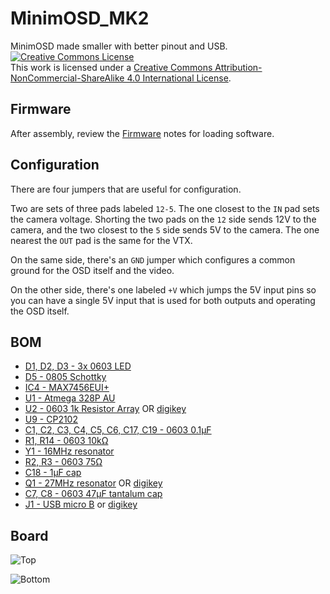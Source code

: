 # MinimOSD_MK2
MinimOSD made smaller with better pinout and USB.
<a rel="license" href="http://creativecommons.org/licenses/by-nc-sa/4.0/"><img alt="Creative Commons License" style="border-width:0" src="https://i.creativecommons.org/l/by-nc-sa/4.0/88x31.png" /></a><br />This work is licensed under a <a rel="license" href="http://creativecommons.org/licenses/by-nc-sa/4.0/">Creative Commons Attribution-NonCommercial-ShareAlike 4.0 International License</a>.

## Firmware

After assembly, review the [Firmware](Firmware.md) notes for loading software.

## Configuration

There are four jumpers that are useful for configuration.

Two are sets of three pads labeled `12-5`.  The one closest to the
`IN` pad sets the camera voltage.  Shorting the two pads on the `12`
side sends 12V to the camera, and the two closest to the `5` side
sends 5V to the camera.  The one nearest the `OUT` pad is the same for
the VTX.

On the same side, there's an `GND` jumper which configures a common
ground for the OSD itself and the video.

On the other side, there's one labeled `+V` which jumps the 5V input
pins so you can have a single 5V input that is used for both outputs
and operating the OSD itself.

## BOM

* [D1, D2, D3 - 3x 0603 LED](http://www.digikey.com/product-detail/en/APT1608SGC/754-1121-1-ND/1747838)
* [D5 - 0805 Schottky](http://www.digikey.com/product-detail/en/SD0805S040S0R5/478-7802-1-ND/3749494)
* [IC4 - MAX7456EUI+](http://www.aliexpress.com/item/5pcs-lot-MAX7456EUI-MAX7456-TSSOP-28-100-NEW-Free-Shipping/32379979937.html)
* [U1 - Atmega 328P AU](http://www.digikey.com/product-detail/en/0/ATMEGA328P-AU-ND)
* [U2 - 0603 1k Resistor Array](http://www.mouser.com/Search/ProductDetail.aspx?R=CRA06S0831K00FTAvirtualkey61300000virtualkey71-CRA06S08031001FR) OR [digikey](http://www.digikey.com/product-detail/en/CRA06S0831K00FTA/CRA6S81.00KACT-ND/2665710)
* [U9 - CP2102](http://www.digikey.com/product-detail/en/0/336-1160-1-ND)
* [C1, C2, C3, C4, C5, C6, C17, C19 - 0603 0.1μF](http://www.digikey.com/product-detail/en/0/490-1532-1-ND/587771)
* [R1, R14 - 0603 10kΩ](http://www.digikey.com/product-detail/en/0/RMCF0603FT10K0CT-ND)
* [Y1 - 16MHz resonator](http://www.digikey.com/product-detail/en/PRQC16.00SR5010X000/478-5420-1-ND/1987419)
* [R2, R3 - 0603 75Ω](http://www.digikey.com/product-detail/en/RMCF0603FT75R0/RMCF0603FT75R0CT-ND/1942961)
* [C18 - 1μF cap](http://www.digikey.com/product-detail/en/0/1276-1946-1-ND)
* [Q1 - 27MHz resonator](http://www.mouser.com/Search/ProductDetail.aspx?R=XRCGB27M000FAN00R0virtualkey64800000virtualkey81-XRCGB27M000FAN0R0) OR [digikey](http://www.digikey.com/product-detail/en/XRCGB27M000FAN00R0/490-12140-1-ND/5403022)
* [C7, C8 - 0603 47μF tantalum cap](http://www.digikey.com/product-detail/en/0/478-8644-1-ND/4005804)
* [J1 - USB micro B](http://www.mouser.com/ProductDetail/Molex/47346-0001/?qs=/ha2pyFaduhPJYReNyhO50y8HO7Ogi%252bBiMiNIuS56C8=) or [digikey](http://www.digikey.com/product-detail/en/0473460001/WM17141CT-ND/1782474)

## Board

![Top](http://i.imgur.com/CR3SLzY.png)

![Bottom](http://i.imgur.com/RqJIqJ9.png)
